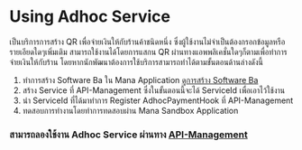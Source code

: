 # Using Adhoc Service
เป็นบริการการสร้าง QR เพื่อจ่ายเงินให้กับร้านค้าชนิดหนึ่ง ซึ่งผู้ใช้งานไม่จำเป็นต้องกรอกข้อมูลหรือรายเอียดใดๆเพิ่มเติม สามารถใช้งานได้โดยการแสกน QR ผ่านทางแอพพลิเคชั่นใดๆก็ตามเพื่อทำการจ่ายเงินให้กับร้าน โดยหากนักพัฒนาต้องการใช้บริการสามารถทำได้ตามขั้นตอนด้านล่างดังนี้

1. ทำการสร้าง Software Ba ใน Mana Application [ดูการสร้าง Software Ba ](https://google.com)
2. สร้าง Service ที่ API-Management ซึ่งในขั้นตอนนี้จะได้ ServiceId เพื่อเอาไว้ใช้งาน
3. นำ ServiceId ที่ได้มาทำการ Register AdhocPaymentHook ที่ API-Management 
4. ทดสอบการทำงานโดยทำการทดสอบผ่าน Mana Sandbox Application

### สามารถลองใช้งาน Adhoc Service ผ่านทาง [API-Management](https://google.com)
